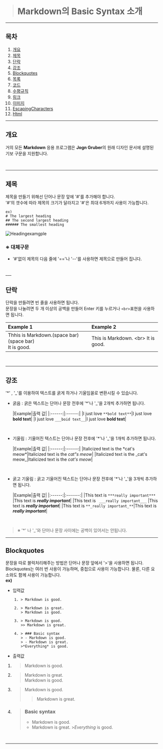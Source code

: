 > # Markdown의 Basic Syntax 소개

___

## **목차**
1. [개요](##개요)
2. [제목](##제목)
3. [단락](##단락)
4. [강조](##강조)
5. [Blockquotes](##Blockquotes)
6. [목록](##목록)
7. [코드](##코드)
8. [수평규칙](##수평규칙)
9. [링크](##링크)
10. [이미지](##이미지)
11. [EscapingCharacters](##EscapingCharacters)
12. [Html](##Html)


___

## **개요**
거의 모든 **Markdown** 응용 프로그램은 **Jogn Gruber**의 원래 디자인 문서에 설명된 기보 구문을 지원합니다.

<br>

___

## **제목**
제목을 만들기 위해선 단어나 문장 앞에 '#'를 추가해야 합니다. <br>
'#'의 갯수에 따라 제목의 크기가 달라지고 '#'은 최대 6개까지 사용이 가능합니다.

    ex)
    # The largest heading
    ## The second largest heading
    ###### The smallest heading

![Headingexamgple](https://docs.github.com/assets/images/help/writing/headings-rendered.png)

### ※ 대체구문
* '#'없이 제목의 다음 줄에 '=='나 '--'를 사용하면 제목으로 만들어 집니다.

<br>
___

## **단락**
단락을 만들려면 빈 줄을 사용하면 됩니다.  
문장을 나눌려면 두 개 이상의 공백을 만들어 Enter 키를 누르거나 `<br>`표현을 사용하면 됩니다.

|Example 1|Example 2|
|:--|:--|
|Thhis is Markdown.(space bar)(space bar) <br> It is good.|This is Markdown. \<br> It is good.

<br>

___

## **강조**
'*' , '_'를 이용하여 텍스트를 굵게 하거나 기울임꼴로 변환시킬 수 있습니다.

* 굵음 : 굵은 텍스트는 단어나 문장 전후에 '*'나 '_'을 2개씩 추가하면 됩니다.

  |Example|출력 값|
      |:------:|:------:|
  |I just love `**bold text**`|I just love **bold text**|
  |I just love `___boid text__`|I just love __bold text__|
<br>

* 기울림 :  기울어진 텍스트는 단어나 문장 전후에 '*'나 '_'을 1개씩 추가하면 됩니다.

  |Example|출력 값|
      |:------:|:------:|
  |Italicized text is the \*cat's meow*|Italicized text is the *cat"s meow*|
  |Italicized text is the \_cat's meow_|Italicized text is the _cat's meow_|
<br>

* 굵고 기울림 : 굵고 기울어진 텍스트는 단어나 문장 전후에 '*'나 '_'을 3개씩 추가하면 됩니다.

  |Example|출력 값|
      |:------:|:-------:|
  |This text is `***really important***` |This text is ***really important***|
  |This text is ` ___really important___`  |This text is ___really important___|
  |This text is `**_really important_**`|This text is **_really important_**|
<br>

> ※ '*' 나 '_'와 단어나 문장 사이에는 공백이 있어서는 안됩니다.
___

## **Blockquotes**
문장을 따로 블럭처리해주는 방법은 단어나 문장 앞에서 '>'을 사용하면 됩니다. Blockquotes는 여러 번 사용이 가능하며, 중첩으로 사용이 가능합니다. 물론, 다른 요소와도 함께 사용이 가능합니다.  
**ex)**
* 입력값
``` 
    1. > Markdown is good.  

    2. > Markdown is great.  
       > Markdown is good.  

    3. > Markdown is good.
       >> Markdown is great.  

    4. > ### Basic syntax
       > - Markdown is good.
       > - Markdown is great.
       >*Everything* is good.
```
* 출력값
1. > Markdown is good.

2. > Markdown is great.  
   > Markdown is good.

3. > Markdown is good.
   >> Markdown is great.

4. > ### **Basic syntax**
   > - Markdown is good.
   > - Markdown is great.
       >*Everything* is good.

<br>

___

